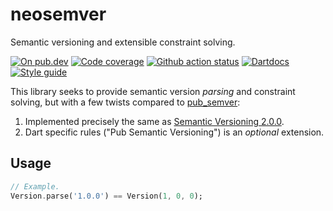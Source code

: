 # neosemver

Semantic versioning and extensible constraint solving.

[![On pub.dev][pub_img]][pub_url]
[![Code coverage][cov_img]][cov_url]
[![Github action status][gha_img]][gha_url]
[![Dartdocs][doc_img]][doc_url]
[![Style guide][sty_img]][sty_url]

[pub_url]: https://pub.dartlang.org/packages/neosemver
[pub_img]: https://img.shields.io/pub/v/neosemver.svg
[gha_url]: https://github.com/neo-dart/neosemver/actions
[gha_img]: https://github.com/neo-dart/neosemver/workflows/Dart/badge.svg
[cov_url]: https://codecov.io/gh/neo-dart/neosemver
[cov_img]: https://codecov.io/gh/neo-dart/neosemver/branch/main/graph/badge.svg
[doc_url]: https://www.dartdocs.org/documentation/neosemver/latest
[doc_img]: https://img.shields.io/badge/Documentation-neosemver-blue.svg
[sty_url]: https://pub.dev/packages/neodart
[sty_img]: https://img.shields.io/badge/style-neodart-9cf.svg

This library seeks to provide semantic version _parsing_ and constraint solving,
but with a few twists compared to [pub_semver][]:

1. Implemented precisely the same as [Semantic Versioning 2.0.0][rtf].
2. Dart specific rules ("Pub Semantic Versioning") is an _optional_ extension.

[pub_semver]: https://pub.dev/packages/pub_semver
[rtf]: https://semver.org/spec/v2.0.0.html

## Usage

```dart
// Example.
Version.parse('1.0.0') == Version(1, 0, 0);
```
